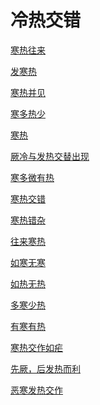# 冷热交错[寒热往来](https://www.gmzyjc.com/search/result?wd=寒热往来)[发寒热](https://www.gmzyjc.com/search/result?wd=发寒热)[寒热并见](https://www.gmzyjc.com/search/result?wd=寒热并见)[寒多热少](https://www.gmzyjc.com/search/result?wd=寒多热少)[寒热](https://www.gmzyjc.com/search/result?wd=寒热)[厥冷与发热交替出现](https://www.gmzyjc.com/search/result?wd=厥冷与发热交替出现)[寒多微有热](https://www.gmzyjc.com/search/result?wd=寒多微有热)[寒热交错](https://www.gmzyjc.com/search/result?wd=寒热交错)[寒热错杂](https://www.gmzyjc.com/search/result?wd=寒热错杂)[往来寒热](https://www.gmzyjc.com/search/result?wd=往来寒热)[如寒无寒](https://www.gmzyjc.com/search/result?wd=如寒无寒)[如热无热](https://www.gmzyjc.com/search/result?wd=如热无热)[多寒少热](https://www.gmzyjc.com/search/result?wd=多寒少热)[有寒有热](https://www.gmzyjc.com/search/result?wd=有寒有热)[寒热交作如疟](https://www.gmzyjc.com/search/result?wd=寒热交作如疟)[先厥，后发热而利](https://www.gmzyjc.com/search/result?wd=先厥，后发热而利)[恶寒发热交作](https://www.gmzyjc.com/search/result?wd=恶寒发热交作)